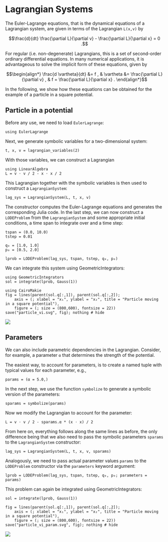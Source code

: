 # Lagrangian Systems

The Euler-Lagrange equations, that is the dynamical equations of a Lagrangian system, are given in terms of the Lagrangian ``L(x,v)`` by
```math
\frac{d}{dt} \frac{\partial L}{\partial v} - \frac{\partial L}{\partial x} = 0 .
```
For regular (i.e. non-degenerate) Lagrangians, this is a set of second-order ordinary differential equations.
In many numerical applications, it is advantageous to solve the implicit form of these equations, given by
```math
\begin{align*}
\frac{d \vartheta}{dt} &= f , &
\vartheta &= \frac{\partial L}{\partial v} , &
f = \frac{\partial L}{\partial x} .
\end{align*}
```

In the following, we show how these equations can be obtained for the example of a particle in a square potential.


## Particle in a potential

Before any use, we need to load `EulerLagrange`:
```@example lag
using EulerLagrange
```

Next, we generate symbolic variables for a two-dimensional system:
```@example lag
t, x, v = lagrangian_variables(2)
```

With those variables, we can construct a Lagrangian
```@example lag
using LinearAlgebra
L = v ⋅ v / 2 - x ⋅ x / 2
```

This Lagrangian together with the symbolic variables is then used to construct a `LagrangianSystem`:
```@example lag
lag_sys = LagrangianSystem(L, t, x, v)
```

The constructor computes the Euler-Lagrange equations and generates the corresponding Julia code.
In the last step, we can now construct a `LODEProblem` from the `LagrangianSystem` and some appropriate initial conditions, a time span to integrate over and a time step:
```@example lag
tspan = (0.0, 10.0)
tstep = 0.01

q₀ = [1.0, 1.0]
p₀ = [0.5, 2.0]

lprob = LODEProblem(lag_sys, tspan, tstep, q₀, p₀)
```

We can integrate this system using GeometricIntegrators:
```@example lag
using GeometricIntegrators
sol = integrate(lprob, Gauss(1))

using CairoMakie
fig = lines(parent(sol.q[:,1]), parent(sol.q[:,2]);
    axis = (; xlabel = "x₁", ylabel = "x₂", title = "Particle moving in a square potential"),
    figure = (; size = (800,600), fontsize = 22))
save("particle_vi.svg", fig); nothing # hide
```

![](particle_vi.svg)


## Parameters

We can also include parametric dependencies in the Lagrangian.
Consider, for example, a parameter `α` that determines the strength of the potential.

The easiest way, to account for parameters, is to create a named tuple with typical values for each parameter, e.g.,
```@example lag
params = (α = 5.0,)
```

In the next step, we use the function `symbolize` to generate a symbolic version of the parameters:
```@example lag
sparams = symbolize(params)
```

Now we modify the Lagrangian to account for the parameter:
```@example lag
L = v ⋅ v / 2 - sparams.α * (x ⋅ x) / 2
```

From here on, everything follows along the same lines as before, the only difference being that we also need to pass the symbolic parameters `sparams` to the `LagrangianSystem` constructor:
```@example lag
lag_sys = LagrangianSystem(L, t, x, v, sparams)
```

Analogously, we need to pass actual parameter values `params` to the `LODEProblem` constructor via the `parameters` keyword argument:
```@example lag
lprob = LODEProblem(lag_sys, tspan, tstep, q₀, p₀; parameters = params)
```

This problem can again be integrated using GeometricIntegrators:
```@example lag
sol = integrate(lprob, Gauss(1))

fig = lines(parent(sol.q[:,1]), parent(sol.q[:,2]);
    axis = (; xlabel = "x₁", ylabel = "x₂", title = "Particle moving in a square potential"),
    figure = (; size = (800,600), fontsize = 22))
save("particle_vi_param.svg", fig); nothing # hide
```

![](particle_vi_param.svg)
